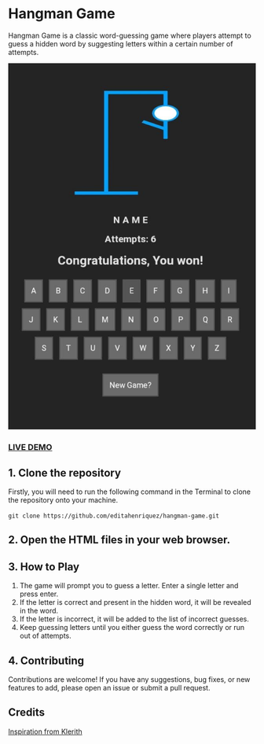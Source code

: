 # Hangman Game

Hangman Game is a classic word-guessing game where players attempt to guess a hidden word by suggesting letters within a certain number of attempts.

![Hangman Game](hangman-screenshot.png?raw=true "Hangman Game ")

### <a href="https://hangman-game-gm.netlify.app/">LIVE DEMO</a>

## 1. Clone the repository

Firstly, you will need to run the following command in the Terminal to clone the repository onto your machine.

```git clone https://github.com/editahenriquez/hangman-game.git```

## 2. Open the HTML files in your web browser.

## 3. How to Play

1) The game will prompt you to guess a letter. Enter a single letter and press enter.
2) If the letter is correct and present in the hidden word, it will be revealed in the word.
3) If the letter is incorrect, it will be added to the list of incorrect guesses.
4) Keep guessing letters until you either guess the word correctly or run out of attempts.

## 4. Contributing

Contributions are welcome! If you have any suggestions, bug fixes, or new features to add, please open an issue or submit a pull request.

## Credits

<a href="https://github.com/Klerith"> Inspiration from Klerith</a>